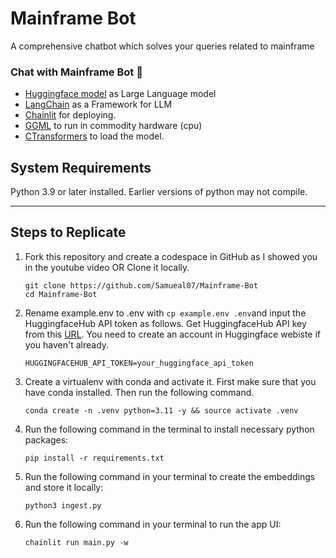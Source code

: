 # Mainframe Bot

A comprehensive chatbot which solves your queries related to mainframe

### Chat with Mainframe Bot 🚀

- [Huggingface model](https://huggingface.co/TheBloke/Llama-2-7B-Chat-GGML/blob/main/llama-2-7b-chat.ggmlv3.q8_0.bin) as Large Language model
- [LangChain](https://python.langchain.com/docs/get_started/introduction.html) as a Framework for LLM
- [Chainlit](https://docs.chainlit.io/overview) for deploying.
- [GGML](https://github.com/ggerganov/ggml) to run in commodity hardware (cpu)
- [CTransformers](https://github.com/marella/ctransformers) to load the model.

## System Requirements

Python 3.9 or later installed. Earlier versions of python may not compile.

---

## Steps to Replicate

1. Fork this repository and create a codespace in GitHub as I showed you in the youtube video OR Clone it locally.

   ```
   git clone https://github.com/Samueal07/Mainframe-Bot
   cd Mainframe-Bot
   ```

2. Rename example.env to .env with `cp example.env .env`and input the HuggingfaceHub API token as follows. Get HuggingfaceHub API key from this [URL](https://huggingface.co/settings/tokens). You need to create an account in Huggingface webiste if you haven't already.
   ```
   HUGGINGFACEHUB_API_TOKEN=your_huggingface_api_token
   ```
3. Create a virtualenv with conda and activate it. First make sure that you have conda installed. Then run the following command.

   ```
   conda create -n .venv python=3.11 -y && source activate .venv
   ```

4. Run the following command in the terminal to install necessary python packages:

   ```
   pip install -r requirements.txt
   ```

5. Run the following command in your terminal to create the embeddings and store it locally:

   ```
   python3 ingest.py
   ```

6. Run the following command in your terminal to run the app UI:
   ```
   chainlit run main.py -w
   ```
